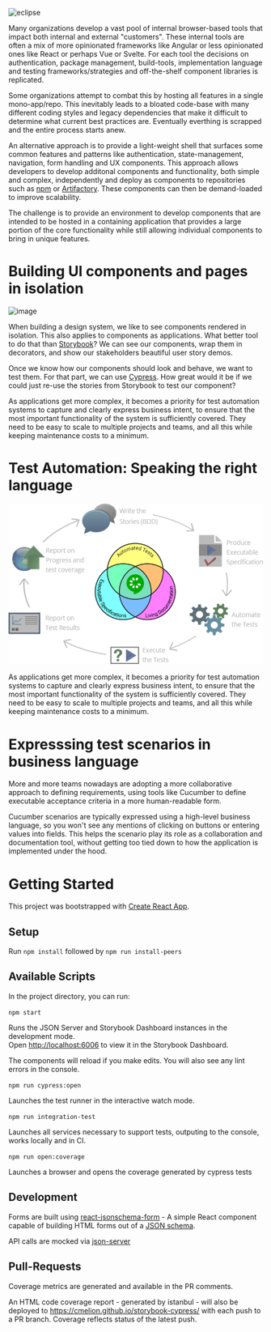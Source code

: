 ![eclipse](https://user-images.githubusercontent.com/752719/171046557-3e1714a4-de18-42b3-acef-67a84f9c7709.png)


Many organizations develop a vast pool of internal browser-based tools that impact both internal and external "customers".  These internal tools are often a mix of more opinionated frameworks like Angular or less opinionated ones like React or perhaps Vue or Svelte.  For each tool the decisions on authentication, package management, build-tools, implementation language and testing frameworks/strategies and off-the-shelf component libraries is replicated. 

Some organizations attempt to combat this by hosting all features in a single mono-app/repo.  This inevitably leads to a bloated code-base with many different coding styles and legacy dependencies that make it difficult to determine what current best practices are.  Eventually everthing is scrapped and the entire process starts anew.

An alternative approach is to provide a light-weight shell that surfaces some common features and patterns like authentication, state-management, navigation, form handling and UX components.  This approach allows developers to develop additonal components and functionality, both simple and complex, independently and deploy as components to repositories such as [npm](https://www.npmjs.com/) or [Artifactory](https://jfrog.com/artifactory/).  These components can then be demand-loaded to improve scalability.

The challenge is to provide an environment to develop components that are intended to be hosted in a containing application that provides a large portion of the core functionality while still allowing individual components to bring in unique features.

# Building UI components and pages in isolation

![image](https://user-images.githubusercontent.com/752719/171044996-cf9b6e70-72e1-48b8-be97-70d802969256.png)

When building a design system, we like to see components rendered in isolation. This also applies to components as applications.  What better tool to do that than [Storybook](https://storybook.js.org/)? We can see our components, wrap them in decorators, and show our stakeholders beautiful user story demos.

Once we know how our components should look and behave, we want to test them. For that part, we can use [Cypress](https://www.cypress.io/). How great would it be if we could just re-use the stories from Storybook to test our component? 

As applications get more complex, it becomes a priority for test automation systems to capture and clearly express business intent, to ensure that the most important functionality of the system is sufficiently covered. They need to be easy to scale to multiple projects and teams, and all this while keeping maintenance costs to a minimum.

# Test Automation: Speaking the right language

![Single Source of Truth-BDD-Workflow](docs/images/bdd-diagram.png)

As applications get more complex, it becomes a priority for test automation systems to capture and clearly express business intent, to ensure that the most important functionality of the system is sufficiently covered. They need to be easy to scale to multiple projects and teams, and all this while keeping maintenance costs to a minimum.

# Expresssing test scenarios in business language

More and more teams nowadays are adopting a more collaborative approach to defining requirements, using tools like Cucumber to define executable acceptance criteria in a more human-readable form.

Cucumber scenarios are typically expressed using a high-level business language, so you won't see any mentions of clicking on buttons or entering values into fields. This helps the scenario play its role as a collaboration and documentation tool, without getting too tied down to how the application is implemented under the hood.

# Getting Started

This project was bootstrapped with [Create React App](https://github.com/facebook/create-react-app).

## Setup

Run `npm install` followed by `npm run install-peers`

## Available Scripts

In the project directory, you can run:

 `npm start`

Runs the JSON Server and Storybook Dashboard instances in the development mode.\
Open [http://localhost:6006](http://localhost:6006) to view it in the Storybook Dashboard.

The components will reload if you make edits.
You will also see any lint errors in the console.


 `npm run cypress:open`

Launches the test runner in the interactive watch mode.

 `npm run integration-test`

Launches all services necessary to support tests, outputing to the console, works locally and in CI.

 `npm run open:coverage`

Launches a browser and opens the coverage generated by cypress tests

## Development

Forms are built using [react-jsonschema-form](https://react-jsonschema-form.readthedocs.io/en/latest/) - 
A simple React component capable of building HTML forms out of a [JSON schema](http://json-schema.org/).

API calls are mocked via [json-server](https://github.com/typicode/json-server)

## Pull-Requests

Coverage metrics are generated and available in the PR comments.

An HTML code coverage report - generated by istanbul - will also be deployed to https://cmelion.github.io/storybook-cypress/ with each push to a PR branch.
Coverage reflects status of the latest push.
